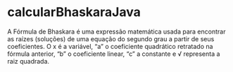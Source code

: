 # calcularBhaskaraJava
A Fórmula de Bhaskara é uma expressão matemática usada para encontrar as raízes (soluções) de uma equação do segundo grau a partir de seus coeficientes. O x é a variável, “a” o coeficiente quadrático retratado na fórmula anterior, “b” o coeficiente linear, “c” a constante e √ representa a raiz quadrada.
